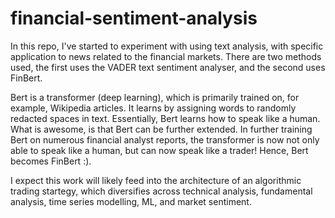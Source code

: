 # financial-sentiment-analysis

In this repo, I've started to experiment with using text analysis, with specific application to news related to the financial markets. There are two methods used, the first uses the VADER text sentiment analyser, and the second uses FinBert.

Bert is a transformer (deep learning), which is primarily trained on, for example, Wikipedia articles. It learns by assigning words to randomly redacted spaces in text. Essentially, Bert learns how to speak like a human. What is awesome, is that Bert can be further extended. In further training Bert on numerous financial analyst reports, the transformer is now not only able to speak like a human, but can now speak like a trader! Hence, Bert becomes FinBert :).

I expect this work will likely feed into the architecture of an algorithmic trading startegy, which diversifies across technical analysis, fundamental analysis, time series modelling, ML, and market sentiment.
